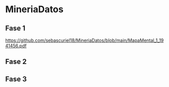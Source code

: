 # MineriaDatos
## Fase 1
https://github.com/sebascuriel18/MineriaDatos/blob/main/MapaMental_1_1941456.pdf
## Fase 2
## Fase 3

